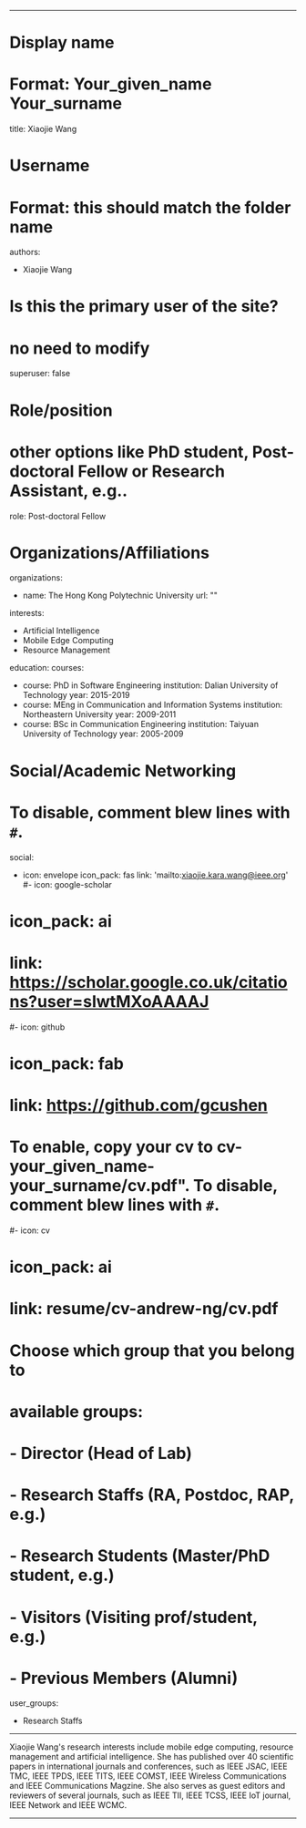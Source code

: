 
---
# Display name
# Format: Your_given_name Your_surname 
title: Xiaojie Wang

# Username
# Format: this should match the folder name
authors:
- Xiaojie Wang

# Is this the primary user of the site?
# no need to modify 
superuser: false

# Role/position
# other options like PhD student, Post-doctoral Fellow or Research Assistant, e.g..
role: Post-doctoral Fellow

# Organizations/Affiliations
organizations:
- name: The Hong Kong Polytechnic University
  url: ""

interests:
- Artificial Intelligence
- Mobile Edge Computing
- Resource Management

education:
  courses:
  - course: PhD in Software Engineering
    institution: Dalian University of Technology
    year: 2015-2019
  - course: MEng in Communication and Information Systems
    institution: Northeastern University
    year: 2009-2011
  - course: BSc in Communication Engineering
    institution: Taiyuan University of Technology
    year: 2005-2009

# Social/Academic Networking
# To disable, comment blew lines with `#`.
social:
- icon: envelope
  icon_pack: fas
  link: 'mailto:xiaojie.kara.wang@ieee.org'
#- icon: google-scholar
 # icon_pack: ai
 # link: https://scholar.google.co.uk/citations?user=sIwtMXoAAAAJ
#- icon: github
 # icon_pack: fab
 # link: https://github.com/gcushen

# To enable, copy your cv to cv-your_given_name-your_surname/cv.pdf". To disable, comment blew lines with `#`.
#- icon: cv
#  icon_pack: ai
#  link: resume/cv-andrew-ng/cv.pdf

# Choose which group that you belong to
#  available groups:
#  - Director (Head of Lab)
#  - Research Staffs (RA, Postdoc, RAP, e.g.)
#  - Research Students (Master/PhD student, e.g.)
#  - Visitors (Visiting prof/student, e.g.)
#  - Previous Members (Alumni)
user_groups:
- Research Staffs
---

Xiaojie Wang's research interests include mobile edge computing, resource management and artificial intelligence. She has published over 40 scientific papers in international journals and conferences, such as IEEE JSAC, IEEE TMC, IEEE TPDS, IEEE TITS, IEEE COMST, IEEE Wireless Communications and IEEE Communications Magzine. She also serves as guest editors and reviewers of several journals, such as IEEE TII, IEEE TCSS, IEEE IoT journal, IEEE Network and IEEE WCMC. 
  


---
